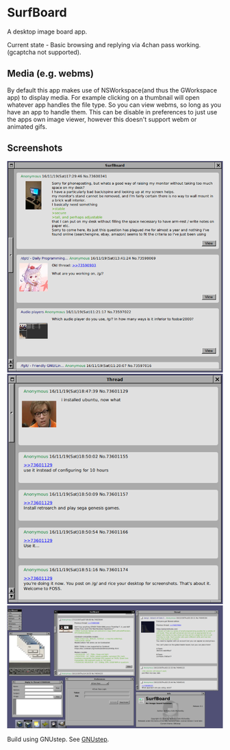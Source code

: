 # SurfBoard
A desktop image board app.

Current state - Basic browsing and replying via 4chan pass working. (gcaptcha not supported).


## Media (e.g. webms)
By default this app makes use of NSWorkspace(and thus the GWorkspace app) to display media. For example clicking on a thumbnail will open whatever app handles the file type. So you can view webms, so long as you have an app to handle them. 
This can be disable in preferences to just use the apps own image viewer, however this doesn't support webm or animated gifs.

## Screenshots

![Board Index](/Screenshots/SurfBoard.png)
![Thread View](/Screenshots/Thread.png)
![Overview](/Screenshots/Overview.png)

Build using GNUstep. See [GNUstep](http://www.gnustep.org/developers/documentation.html).

